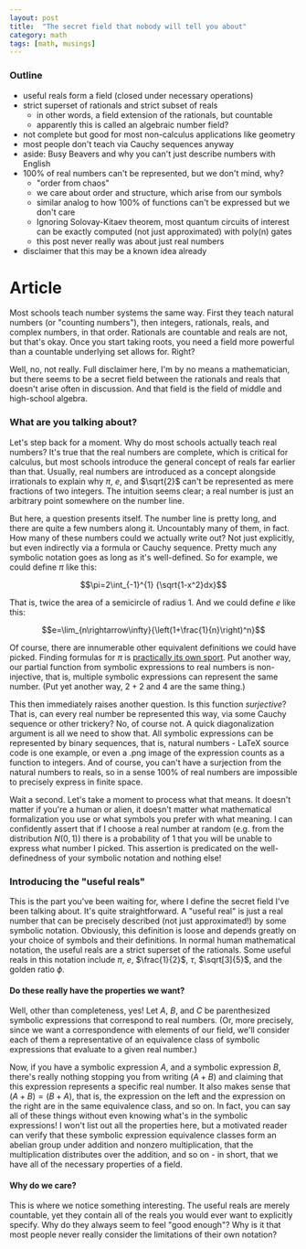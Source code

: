 ```yaml
---
layout: post
title:  "The secret field that nobody will tell you about"
category: math
tags: [math, musings]
---
```


### Outline
- useful reals form a field (closed under necessary operations)
- strict superset of rationals and strict subset of reals
    - in other words, a field extension of the rationals, but countable
    - apparently this is called an algebraic number field?
- not complete but good for most non-calculus applications like geometry
- most people don't teach via Cauchy sequences anyway
- aside: Busy Beavers and why you can't just describe numbers with English
- 100% of real numbers can't be represented, but we don't mind, why?
	- "order from chaos"
	- we care about order and structure, which arise from our symbols
	- similar analog to how 100% of functions can't be expressed but we don't care
	- Ignoring Solovay-Kitaev theorem, most quantum circuits of interest can be exactly computed (not just approximated) with poly(n) gates
	- this post never really was about just real numbers
- disclaimer that this may be a known idea already
 
# Article
Most schools teach number systems the same way. First they teach natural numbers (or "counting numbers"), then integers, rationals, reals, and complex numbers, in that order. Rationals are countable and reals are not, but that's okay. Once you start taking roots, you need a field more powerful than a countable underlying set allows for. Right?

Well, no, not really. Full disclaimer here, I'm by no means a mathematician, but there seems to be a secret field between the rationals and reals that doesn't arise often in discussion. And that field is the field of middle and high-school algebra.

### What are you talking about?
Let's step back for a moment. Why do most schools actually teach real numbers? It's true that the real numbers are complete, which is critical for calculus, but most schools introduce the general concept of reals far earlier than that. Usually, real numbers are introduced as a concept alongside irrationals to explain why $\pi$, $e$, and $\sqrt{2}$ can't be represented as mere fractions of two integers. The intuition seems clear; a real number is just an arbitrary point somewhere on the number line. 

But here, a question presents itself. The number line is pretty long, and there are quite a few numbers along it. Uncountably many of them, in fact. How many of these numbers could we actually write out? Not just explicitly, but even indirectly via a formula or Cauchy sequence. Pretty much any symbolic notation goes as long as it's well-defined. So for example, we could define $\pi$ like this:

$$\pi=2\int_{-1}^{1} {\sqrt{1-x^2}dx}$$

That is, twice the area of a semicircle of radius 1. And we could define $e$ like this:

$$e=\lim_{n\rightarrow\infty}{\left(1+\frac{1}{n}\right)^n}$$

Of course, there are innumerable other equivalent definitions we could have picked. Finding formulas for $\pi$ is [practically its own sport](http://mathworld.wolfram.com/PiFormulas.html). Put another way, our partial function from symbolic expressions to real numbers is non-injective, that is, multiple symbolic expressions can represent the same number. (Put yet another way, $2+2$ and $4$ are the same thing.)

This then immediately raises another question. Is this function *surjective*? That is, can every real number be represented this way, via some Cauchy sequence or other trickery? No, of course not. A quick diagonalization argument is all we need to show that. All symbolic expressions can be represented by binary sequences, that is, natural numbers - LaTeX source code is one example, or even a .png image of the expression counts as a function to integers. And of course, you can't have a surjection from the natural numbers to reals, so in a sense 100% of real numbers are impossible to precisely express in finite space.

Wait a second. Let's take a moment to process what that means. It doesn't matter if you're a human or alien, it doesn't matter what mathematical formalization you use or what symbols you prefer with what meaning. I can confidently assert that if I choose a real number at random (e.g. from the distribution $N(0, 1)$) there is a probability of 1 that you will be unable to express what number I picked. This assertion is predicated on the well-definedness of your symbolic notation and nothing else!

### Introducing the "useful reals"
This is the part you've been waiting for, where I define the secret field I've been talking about. It's quite straightforward. A "useful real" is just a real number that can be precisely described (not just approximated!) by some symbolic notation. Obviously, this definition is loose and depends greatly on your choice of symbols and their definitions. In normal human mathematical notation, the useful reals are a strict superset of the rationals. Some useful reals in this notation include $\pi$, $e$, $\frac{1}{2}$, $\tau$, $\sqrt[3]{5}$, and the golden ratio $\phi$.

#### Do these really have the properties we want?
Well, other than completeness, yes! Let $A$, $B$, and $C$ be parenthesized symbolic expressions that correspond to real numbers. (Or, more precisely, since we want a correspondence with elements of our field, we'll consider each of them a representative of an equivalence class of symbolic expressions that evaluate to a given real number.)

Now, if you have a symbolic expression $A$, and a symbolic expression $B$, there's really nothing stopping you from writing $(A+B)$ and claiming that this expression represents a specific real number. It also makes sense that $(A+B) = (B+A)$, that is, the expression on the left and the expression on the right are in the same equivalence class, and so on. In fact, you can say all of these things without even knowing what's in the symbolic expressions! I won't list out all the properties here, but a motivated reader can verify that these symbolic expression equivalence classes form an abelian group under addition and nonzero multiplication, that the multiplication distributes over the addition, and so on - in short, that we have all of the necessary properties of a field.

#### Why do we care?
This is where we notice something interesting. The useful reals are merely countable, yet they contain all of the reals you would ever want to explicitly specify. Why do they always seem to feel "good enough"? Why is it that most people never really consider the limitations of their own notation?